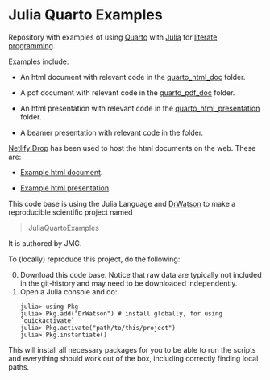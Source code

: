 # Julia Quarto Examples

Repository with examples of using [Quarto](https://quarto.org/) with [Julia](https://julialang.org/) for [literate programming](https://en.wikipedia.org/wiki/Literate_programming).

Examples include:

- An html document with relevant code in the [quarto_html_doc](https://github.com/jmgraham30/JuliaQuartoExamples/tree/master/quarto_html_doc) folder. 

- A pdf document with relevant code in the [quarto_pdf_doc](https://github.com/jmgraham30/JuliaQuartoExamples/tree/master/quarto_pdf_doc) folder. 

- An html presentation with relevant code in the [quarto_html_presentation](https://github.com/jmgraham30/JuliaQuartoExamples/tree/master/quarto_html_presentation) folder. 

- A beamer presentation with relevant code in the []() folder. 

[Netlify Drop](https://app.netlify.com/) has been used to host the html documents on the web. These are:

- [Example html document](https://statuesque-kleicha-6d26ad.netlify.app/quarto_html_doc/).

- [Example html presentation](https://statuesque-kleicha-6d26ad.netlify.app/quarto_html_presentation/#/title-slide).

This code base is using the Julia Language and [DrWatson](https://juliadynamics.github.io/DrWatson.jl/stable/)
to make a reproducible scientific project named
> JuliaQuartoExamples

It is authored by JMG.

To (locally) reproduce this project, do the following:

0. Download this code base. Notice that raw data are typically not included in the
   git-history and may need to be downloaded independently.
1. Open a Julia console and do:
   ```
   julia> using Pkg
   julia> Pkg.add("DrWatson") # install globally, for using `quickactivate`
   julia> Pkg.activate("path/to/this/project")
   julia> Pkg.instantiate()
   ```

This will install all necessary packages for you to be able to run the scripts and
everything should work out of the box, including correctly finding local paths.
